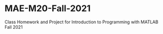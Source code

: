 # MAE-M20-Fall-2021
Class Homework and Project for Introduction to Programming with MATLAB Fall 2021
